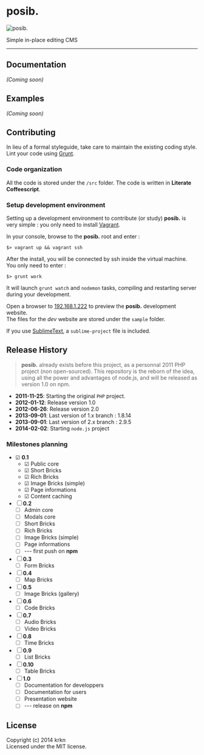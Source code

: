 # posib.

![posib.](http://raw2.github.com/krkn/posib/master/lib/client/styles/img/logo.svg)

Simple in-place editing CMS

* * *

## Documentation
_(Coming soon)_

## Examples
_(Coming soon)_

## Contributing
In lieu of a formal styleguide, take care to maintain the existing coding style. Lint your code using [Grunt](http://gruntjs.com/).

### Code organization

All the code is stored under the `/src` folder. The code is written in **Literate Coffeescript**.

### Setup development environment

Setting up a development environment to contribute (or study) **posib.** is very simple : you only need to install [Vagrant](http://www.vagrantup.com).

In your console, browse to the **posib.** root and enter : 

    $> vagrant up && vagrant ssh
    
After the install, you will be connected by ssh inside the virtual machine.  
You only need to enter :

    $> grunt work
    
It will launch `grunt watch` and `nodemon` tasks, compiling and restarting server during your development.

Open a browser to [192.168.1.222](http://192.168.1.222) to preview the **posib.** development website.  
The files for the *dev* website are stored under the `sample` folder.

If you use [SublimeText](http://www.sublimetext.com), a `sublime-project` file is included.

## Release History

> **posib.** already exists before this project, as a personnal 2011 PHP project (non open-sourced). This repository is the reborn of the idea, using all the power and advantages of node.js, and will be released as version 1.0 on npm.

* **2011-11-25**: Starting the original `PHP` project.
* **2012-01-12**: Release version 1.0
* **2012-06-26**: Release version 2.0
* **2013-09-01**: Last version of 1.x branch : 1.8.14
* **2013-09-01**: Last version of 2.x branch : 2.9.5
* **2014-02-02**: Starting `node.js` project

### Milestones planning

* ☑ **0.1** 
    * ☑ Public core
    * ☑ Short Bricks
    * ☑ Rich Bricks
    * ☑ Image Bricks (simple)
    * ☑ Page informations
    * ☑ Content caching
* ☐ **0.2** 
    * ☐ Admin core
    * ☐ Modals core
    * ☐ Short Bricks
    * ☐ Rich Bricks
    * ☐ Image Bricks (simple)
    * ☐ Page informations
    * ☐ --- first push on **npm**
* ☐ **0.3** 
    * ☐ Form Bricks
* ☐ **0.4**
    * ☐ Map Bricks
* ☐ **0.5**
    * ☐ Image Bricks (gallery)
* ☐ **0.6**
    * ☐ Code Bricks
* ☐ **0.7**
    * ☐ Audio Bricks
    * ☐ Video Bricks
* ☐ **0.8**
    * ☐ Time Bricks
* ☐ **0.9**
    * ☐ List Bricks
* ☐ **0.10**
    * ☐ Table Bricks
* ☐ **1.0**
    * ☐ Documentation for developpers
    * ☐ Documentation for users
    * ☐ Presentation website
    * ☐ --- release on **npm**

## License
Copyright (c) 2014 krkn  
Licensed under the MIT license.
